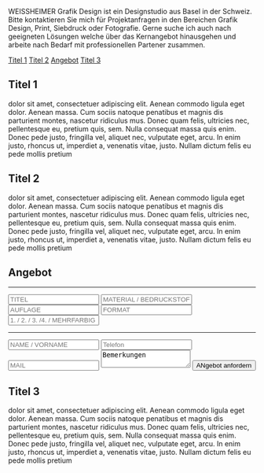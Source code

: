 WEISSHEIMER Grafik Design ist ein Designstudio aus Basel in der Schweiz.
Bitte kontaktieren Sie mich für Projektanfragen in den Bereichen Grafik Design, Print, Siebdruck oder Fotografie. Gerne suche ich auch nach geeigneten Lösungen welche über das Kernangebot hinausgehen und arbeite nach Bedarf mit professionellen Partener zusammen.

[Titel 1](#titel1)
[Titel 2](#titel2)
[Angebot](#angebot)
[Titel 3](#titel3)

## <span name="title1">Titel 1</span>

dolor sit amet, consectetuer adipiscing elit. Aenean commodo ligula eget dolor. Aenean massa. Cum sociis natoque penatibus et magnis dis parturient montes, nascetur ridiculus mus. Donec quam felis, ultricies nec, pellentesque eu, pretium quis, sem. Nulla consequat massa quis enim. Donec pede justo, fringilla vel, aliquet nec, vulputate eget, arcu. In enim justo, rhoncus ut, imperdiet a, venenatis vitae, justo. Nullam dictum felis eu pede mollis pretium

## <span name="title2">Titel 2</span> 

dolor sit amet, consectetuer adipiscing elit. Aenean commodo ligula eget dolor. Aenean massa. Cum sociis natoque penatibus et magnis dis parturient montes, nascetur ridiculus mus. Donec quam felis, ultricies nec, pellentesque eu, pretium quis, sem. Nulla consequat massa quis enim. Donec pede justo, fringilla vel, aliquet nec, vulputate eget, arcu. In enim justo, rhoncus ut, imperdiet a, venenatis vitae, justo. Nullam dictum felis eu pede mollis pretium

## <span name="angebot">Angebot</span>

<form action="//api.formspree.com/mail@weissheimer.ch">
	<hr>
    <input type="text" name="titel" placeholder="TITEL">
    <input type="text" name="material" placeholder="MATERIAL / BEDRUCKSTOFF">
    <input type="text" name="auflage" placeholder="AUFLAGE">
    <input type="text" name="format" placeholder="FORMAT"> 
    <input type="text" name="farbe" placeholder="1. / 2. / 3. /4. / MEHRFARBIG">
    <hr>
    <input type="text" name="name" placeholder="NAME / VORNAME">
    <input type="text" name="telefon" placeholder="Telefon">
    <input type="email" name="_replyto" placeholder="MAIL">
    <textarea name="bemerkungen">Bemerkungen</textarea>
    <input type="submit" value="ANgebot anfordern">
</form>

## <span name="titel3">Titel 3</span>

dolor sit amet, consectetuer adipiscing elit. Aenean commodo ligula eget dolor. Aenean massa. Cum sociis natoque penatibus et magnis dis parturient montes, nascetur ridiculus mus. Donec quam felis, ultricies nec, pellentesque eu, pretium quis, sem. Nulla consequat massa quis enim. Donec pede justo, fringilla vel, aliquet nec, vulputate eget, arcu. In enim justo, rhoncus ut, imperdiet a, venenatis vitae, justo. Nullam dictum felis eu pede mollis pretium